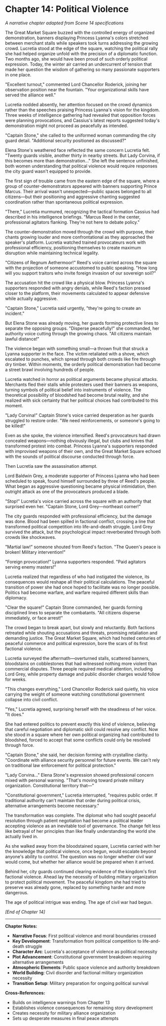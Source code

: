 # Chapter 14: Political Violence

*A narrative chapter adapted from Scene 14 specifications*

The Great Market Square buzzed with the controlled energy of organized demonstration, banners displaying Princess Lyanna's colors stretched between merchant stalls while speakers took turns addressing the growing crowd. Lucretia stood at the edge of the square, watching the political rally she had helped organize unfold with the precision of a diplomatic function. Two months ago, she would have been proud of such orderly political expression. Today, the winter air carried an undercurrent of tension that made her question the wisdom of gathering so many passionate supporters in one place.

"Excellent turnout," commented Lord Chancellor Roderick, joining her observation position near the fountain. "Your organizational skills have served the alliance well."

Lucretia nodded absently, her attention focused on the crowd dynamics rather than the speeches praising Princess Lyanna's vision for the kingdom. Three weeks of intelligence gathering had revealed that opposition forces were planning provocations, and Cassius's latest reports suggested today's demonstration might not proceed as peacefully as intended.

"Captain Stone," she called to the uniformed woman commanding the city guard detail. "Additional security positioned as discussed?"

Elena Stone's weathered face reflected the same concern Lucretia felt. "Twenty guards visible, another thirty in nearby streets. But Lady Corvina, if this becomes more than demonstration..." She left the sentence unfinished, both women understanding that political violence would require responses the city guard wasn't equipped to provide.

The first sign of trouble came from the eastern edge of the square, where a group of counter-demonstrators appeared with banners supporting Prince Marcus. Their arrival wasn't unexpected—public spaces belonged to all citizens—but their positioning and aggressive chanting suggested coordination rather than spontaneous political expression.

"There," Lucretia murmured, recognizing the tactical formation Cassius had described in his intelligence briefings. "Marcus Reed in the center, professional agitators flanking. They're not here to debate policy."

The counter-demonstration moved through the crowd with purpose, their chants growing louder and more confrontational as they approached the speaker's platform. Lucretia watched trained provocateurs work with professional efficiency, positioning themselves to create maximum disruption while maintaining technical legality.

"Citizens of Regnum Aethermoor!" Reed's voice carried across the square with the projection of someone accustomed to public speaking. "How long will you support traitors who invite foreign invasion of our sovereign soil?"

The accusation hit the crowd like a physical blow. Princess Lyanna's supporters responded with angry denials, while Reed's faction pressed closer to the platform, their movements calculated to appear defensive while actually aggressive.

"Captain Stone," Lucretia said urgently, "they're going to create an incident."

But Elena Stone was already moving, her guards forming protective lines to separate the opposing groups. "Disperse peacefully!" she commanded, her authority voice cutting through the growing chaos. "All citizens maintain lawful distance!"

The violence began with something small—a thrown fruit that struck a Lyanna supporter in the face. The victim retaliated with a shove, which escalated to punches, which spread through both crowds like fire through dry timber. Within moments, the orderly political demonstration had become a street brawl involving hundreds of people.

Lucretia watched in horror as political arguments became physical attacks. Merchants fled their stalls while protesters used their banners as weapons, turning symbols of political belief into instruments of violence. The theoretical possibility of bloodshed had become brutal reality, and she realized with sick certainty that her political choices had contributed to this moment.

"Lady Corvina!" Captain Stone's voice carried desperation as her guards struggled to restore order. "We need reinforcements, or someone's going to be killed!"

Even as she spoke, the violence intensified. Reed's provocateurs had drawn concealed weapons—nothing obviously illegal, but clubs and knives that transformed protest into combat. Princess Lyanna's supporters responded with improvised weapons of their own, and the Great Market Square echoed with the sounds of political discourse conducted through force.

Then Lucretia saw the assassination attempt.

Lord Baldwin Grey, a moderate supporter of Princess Lyanna who had been scheduled to speak, found himself surrounded by three of Reed's people. What began as aggressive questioning became physical intimidation, then outright attack as one of the provocateurs produced a blade.

"Stop!" Lucretia's voice carried across the square with an authority that surprised even her. "Captain Stone, Lord Grey—northeast corner!"

The city guards responded with professional efficiency, but the damage was done. Blood had been spilled in factional conflict, crossing a line that transformed political competition into life-and-death struggle. Lord Grey survived the attack, but the psychological impact reverberated through both crowds like shockwaves.

"Martial law!" someone shouted from Reed's faction. "The Queen's peace is broken! Military intervention!"

"Foreign provocation!" Lyanna supporters responded. "Paid agitators serving enemy masters!"

Lucretia realized that regardless of who had instigated the violence, its consequences would reshape all their political calculations. The peaceful transition of power she had once hoped to facilitate was no longer possible. Politics had become warfare, and warfare required different skills than diplomacy.

"Clear the square!" Captain Stone commanded, her guards forming disciplined lines to separate the combatants. "All citizens disperse immediately, or face arrest!"

The crowd began to break apart, but slowly and reluctantly. Both factions retreated while shouting accusations and threats, promising retaliation and demanding justice. The Great Market Square, which had hosted centuries of peaceful commerce and political expression, bore the scars of its first factional violence.

Lucretia surveyed the aftermath—overturned stalls, scattered banners, bloodstains on cobblestones that had witnessed nothing more violent than commercial disputes. Three people required medical attention, including Lord Grey, while property damage and public disorder charges would follow for weeks.

"This changes everything," Lord Chancellor Roderick said quietly, his voice carrying the weight of someone watching constitutional government collapse into civil conflict.

"Yes," Lucretia agreed, surprising herself with the steadiness of her voice. "It does."

She had entered politics to prevent exactly this kind of violence, believing that careful negotiation and diplomatic skill could resolve any conflict. Now she stood in a square where her own political organizing had contributed to bloodshed, forced to accept that some conflicts could only be resolved through force.

"Captain Stone," she said, her decision forming with crystalline clarity. "Coordinate with alliance security personnel for future events. We can't rely on traditional law enforcement for political protection."

"Lady Corvina..." Elena Stone's expression showed professional concern mixed with personal warning. "That's moving toward private military organization. Constitutional territory that—"

"Constitutional government," Lucretia interrupted, "requires public order. If traditional authority can't maintain that order during political crisis, alternative arrangements become necessary."

The transformation was complete. The diplomat who had sought peaceful resolution through patient negotiation had become a political leader accepting violence as an inevitable tool of governance. The change felt less like betrayal of her principles than like finally understanding the world she actually lived in.

As she walked away from the bloodstained square, Lucretia carried with her the knowledge that political violence, once begun, would escalate beyond anyone's ability to control. The question was no longer whether civil war would come, but whether her alliance would be prepared when it arrived.

Behind her, city guards continued clearing evidence of the kingdom's first factional violence. Ahead lay the necessity of building military organization to protect political movement. The peaceful kingdom she had tried to preserve was already gone, replaced by something harder and more dangerous.

The age of political intrigue was ending. The age of civil war had begun.

*[End of Chapter 14]*

---

**Chapter Notes:**
- **Narrative Focus**: First political violence and moral boundaries crossed
- **Key Development**: Transformation from political competition to life-and-death struggle
- **Character Arc**: Lucretia's acceptance of violence as political necessity
- **Plot Advancement**: Constitutional government breakdown requiring alternative arrangements
- **Atmospheric Elements**: Public space violence and authority breakdown
- **World Building**: Civil disorder and factional military organization necessity
- **Transition Setup**: Military preparation for ongoing political survival

**Cross-References:**
- Builds on intelligence warnings from Chapter 13
- Establishes violence consequences for remaining story development
- Creates necessity for military alliance organization
- Sets up desperate measures in final peace attempts
